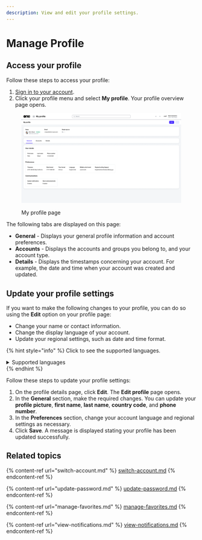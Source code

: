 ```yaml
---
description: View and edit your profile settings.
---
```


# Manage Profile

## Access your profile <a href="#access-your-profile" id="access-your-profile"></a>

Follow these steps to access your profile:

1. [Sign in to your account](https://docs.client.softwareone.com/docs-v2/d04yor4OXausqmezLP92/marketplace-platform/sign-in-to-your-account).
2. Click your profile menu and select **My profile**. Your profile overview page opens.

<figure><img src="../../../.gitbook/assets/image (308).png" alt=""><figcaption><p>My profile page</p></figcaption></figure>

The following tabs are displayed on this page:

* **General** - Displays your general profile information and account preferences.
* **Accounts** - Displays the accounts and groups you belong to, and your account type.
* **Details** - Displays the timestamps concerning your account. For example, the date and time when your account was created and updated.

## Update your profile settings <a href="#update-your-profile-settings" id="update-your-profile-settings"></a>

If you want to make the following changes to your profile, you can do so using the **Edit** option on your profile page:

* Change your name or contact information.
* Change the display language of your account.
* Update your regional settings, such as date and time format.

{% hint style="info" %}
Click to see the supported languages.

<details>

<summary>Supported languages</summary>

* Chinese (Simplified)
* Chinese (Traditional)
* Czech
* Dutch
* English (UK)
* English (US)
* Finnish
* French
* German
* Hungarian
* Italian
* Japanese
* Korean
* Norwegian
* Portuguese
* Polish
* Russian
* Spanish
* Swedish

</details>
{% endhint %}

Follow these steps to update your profile settings:

1. On the profile details page, click **Edit**. The **Edit profile** page opens.
2. In the **General** section, make the required changes. You can update your **profile picture**, **first name**, **last name**, **country code**, and **phone number**.&#x20;
3. In the **Preferences** section, change your account language and regional settings as necessary.&#x20;
4. Click **Save**. A message is displayed stating your profile has been updated successfully.

## Related topics

{% content-ref url="switch-account.md" %}
[switch-account.md](switch-account.md)
{% endcontent-ref %}

{% content-ref url="update-password.md" %}
[update-password.md](update-password.md)
{% endcontent-ref %}

{% content-ref url="manage-favorites.md" %}
[manage-favorites.md](manage-favorites.md)
{% endcontent-ref %}

{% content-ref url="view-notifications.md" %}
[view-notifications.md](view-notifications.md)
{% endcontent-ref %}
